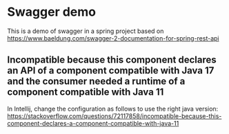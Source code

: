 # Swagger demo

This is a demo of swagger in a spring project based on https://www.baeldung.com/swagger-2-documentation-for-spring-rest-api

## Incompatible because this component declares an API of a component compatible with Java 17 and the consumer needed a runtime of a component compatible with Java 11

In Intellij, change the configuration as follows to use the right java version: https://stackoverflow.com/questions/72117858/incompatible-because-this-component-declares-a-component-compatible-with-java-11
